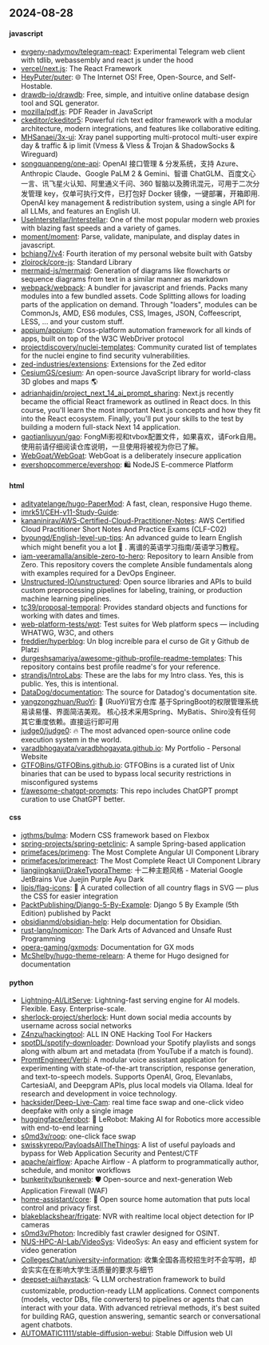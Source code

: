 ## 2024-08-28

#### javascript
* [evgeny-nadymov/telegram-react](https://github.com/evgeny-nadymov/telegram-react): Experimental Telegram web client with tdlib, webassembly and react js under the hood
* [vercel/next.js](https://github.com/vercel/next.js): The React Framework
* [HeyPuter/puter](https://github.com/HeyPuter/puter): 🌐 The Internet OS! Free, Open-Source, and Self-Hostable.
* [drawdb-io/drawdb](https://github.com/drawdb-io/drawdb): Free, simple, and intuitive online database design tool and SQL generator.
* [mozilla/pdf.js](https://github.com/mozilla/pdf.js): PDF Reader in JavaScript
* [ckeditor/ckeditor5](https://github.com/ckeditor/ckeditor5): Powerful rich text editor framework with a modular architecture, modern integrations, and features like collaborative editing.
* [MHSanaei/3x-ui](https://github.com/MHSanaei/3x-ui): Xray panel supporting multi-protocol multi-user expire day & traffic & ip limit (Vmess & Vless & Trojan & ShadowSocks & Wireguard)
* [songquanpeng/one-api](https://github.com/songquanpeng/one-api): OpenAI 接口管理 & 分发系统，支持 Azure、Anthropic Claude、Google PaLM 2 & Gemini、智谱 ChatGLM、百度文心一言、讯飞星火认知、阿里通义千问、360 智脑以及腾讯混元，可用于二次分发管理 key，仅单可执行文件，已打包好 Docker 镜像，一键部署，开箱即用. OpenAI key management & redistribution system, using a single API for all LLMs, and features an English UI.
* [UseInterstellar/Interstellar](https://github.com/UseInterstellar/Interstellar): One of the most popular modern web proxies with blazing fast speeds and a variety of games.
* [moment/moment](https://github.com/moment/moment): Parse, validate, manipulate, and display dates in javascript.
* [bchiang7/v4](https://github.com/bchiang7/v4): Fourth iteration of my personal website built with Gatsby
* [zloirock/core-js](https://github.com/zloirock/core-js): Standard Library
* [mermaid-js/mermaid](https://github.com/mermaid-js/mermaid): Generation of diagrams like flowcharts or sequence diagrams from text in a similar manner as markdown
* [webpack/webpack](https://github.com/webpack/webpack): A bundler for javascript and friends. Packs many modules into a few bundled assets. Code Splitting allows for loading parts of the application on demand. Through "loaders", modules can be CommonJs, AMD, ES6 modules, CSS, Images, JSON, Coffeescript, LESS, ... and your custom stuff.
* [appium/appium](https://github.com/appium/appium): Cross-platform automation framework for all kinds of apps, built on top of the W3C WebDriver protocol
* [projectdiscovery/nuclei-templates](https://github.com/projectdiscovery/nuclei-templates): Community curated list of templates for the nuclei engine to find security vulnerabilities.
* [zed-industries/extensions](https://github.com/zed-industries/extensions): Extensions for the Zed editor
* [CesiumGS/cesium](https://github.com/CesiumGS/cesium): An open-source JavaScript library for world-class 3D globes and maps 🌎
* [adrianhajdin/project_next_14_ai_prompt_sharing](https://github.com/adrianhajdin/project_next_14_ai_prompt_sharing): Next.js recently became the official React framework as outlined in React docs. In this course, you'll learn the most important Next.js concepts and how they fit into the React ecosystem. Finally, you'll put your skills to the test by building a modern full-stack Next 14 application.
* [gaotianliuyun/gao](https://github.com/gaotianliuyun/gao): FongMi影视和tvbox配置文件，如果喜欢，请Fork自用。使用前请仔细阅读仓库说明，一旦使用将被视为你已了解。
* [WebGoat/WebGoat](https://github.com/WebGoat/WebGoat): WebGoat is a deliberately insecure application
* [evershopcommerce/evershop](https://github.com/evershopcommerce/evershop): 🛍️ NodeJS E-commerce Platform

#### html
* [adityatelange/hugo-PaperMod](https://github.com/adityatelange/hugo-PaperMod): A fast, clean, responsive Hugo theme.
* [imrk51/CEH-v11-Study-Guide](https://github.com/imrk51/CEH-v11-Study-Guide): 
* [kananinirav/AWS-Certified-Cloud-Practitioner-Notes](https://github.com/kananinirav/AWS-Certified-Cloud-Practitioner-Notes): AWS Certified Cloud Practitioner Short Notes And Practice Exams (CLF-C02)
* [byoungd/English-level-up-tips](https://github.com/byoungd/English-level-up-tips): An advanced guide to learn English which might benefit you a lot 🎉 . 离谱的英语学习指南/英语学习教程。
* [iam-veeramalla/ansible-zero-to-hero](https://github.com/iam-veeramalla/ansible-zero-to-hero): Repository to learn Ansible from Zero. This repository covers the complete Ansible fundamentals along with examples required for a DevOps Engineer.
* [Unstructured-IO/unstructured](https://github.com/Unstructured-IO/unstructured): Open source libraries and APIs to build custom preprocessing pipelines for labeling, training, or production machine learning pipelines.
* [tc39/proposal-temporal](https://github.com/tc39/proposal-temporal): Provides standard objects and functions for working with dates and times.
* [web-platform-tests/wpt](https://github.com/web-platform-tests/wpt): Test suites for Web platform specs — including WHATWG, W3C, and others
* [freddier/hyperblog](https://github.com/freddier/hyperblog): Un blog increíble para el curso de Git y Github de Platzi
* [durgeshsamariya/awesome-github-profile-readme-templates](https://github.com/durgeshsamariya/awesome-github-profile-readme-templates): This repository contains best profile readme's for your reference.
* [strandjs/IntroLabs](https://github.com/strandjs/IntroLabs): These are the labs for my Intro class. Yes, this is public. Yes, this is intentional.
* [DataDog/documentation](https://github.com/DataDog/documentation): The source for Datadog's documentation site.
* [yangzongzhuan/RuoYi](https://github.com/yangzongzhuan/RuoYi): 🎉 (RuoYi)官方仓库 基于SpringBoot的权限管理系统 易读易懂、界面简洁美观。 核心技术采用Spring、MyBatis、Shiro没有任何其它重度依赖。直接运行即可用
* [judge0/judge0](https://github.com/judge0/judge0): 🔥 The most advanced open-source online code execution system in the world.
* [varadbhogayata/varadbhogayata.github.io](https://github.com/varadbhogayata/varadbhogayata.github.io): My Portfolio - Personal Website
* [GTFOBins/GTFOBins.github.io](https://github.com/GTFOBins/GTFOBins.github.io): GTFOBins is a curated list of Unix binaries that can be used to bypass local security restrictions in misconfigured systems
* [f/awesome-chatgpt-prompts](https://github.com/f/awesome-chatgpt-prompts): This repo includes ChatGPT prompt curation to use ChatGPT better.

#### css
* [jgthms/bulma](https://github.com/jgthms/bulma): Modern CSS framework based on Flexbox
* [spring-projects/spring-petclinic](https://github.com/spring-projects/spring-petclinic): A sample Spring-based application
* [primefaces/primeng](https://github.com/primefaces/primeng): The Most Complete Angular UI Component Library
* [primefaces/primereact](https://github.com/primefaces/primereact): The Most Complete React UI Component Library
* [liangjingkanji/DrakeTyporaTheme](https://github.com/liangjingkanji/DrakeTyporaTheme): 十二种主题风格 - Material Google JetBrains Vue Juejin Purple Ayu Dark
* [lipis/flag-icons](https://github.com/lipis/flag-icons): 🎏 A curated collection of all country flags in SVG — plus the CSS for easier integration
* [PacktPublishing/Django-5-By-Example](https://github.com/PacktPublishing/Django-5-By-Example): Django 5 By Example (5th Edition) published by Packt
* [obsidianmd/obsidian-help](https://github.com/obsidianmd/obsidian-help): Help documentation for Obsidian.
* [rust-lang/nomicon](https://github.com/rust-lang/nomicon): The Dark Arts of Advanced and Unsafe Rust Programming
* [opera-gaming/gxmods](https://github.com/opera-gaming/gxmods): Documentation for GX mods
* [McShelby/hugo-theme-relearn](https://github.com/McShelby/hugo-theme-relearn): A theme for Hugo designed for documentation

#### python
* [Lightning-AI/LitServe](https://github.com/Lightning-AI/LitServe): Lightning-fast serving engine for AI models. Flexible. Easy. Enterprise-scale.
* [sherlock-project/sherlock](https://github.com/sherlock-project/sherlock): Hunt down social media accounts by username across social networks
* [Z4nzu/hackingtool](https://github.com/Z4nzu/hackingtool): ALL IN ONE Hacking Tool For Hackers
* [spotDL/spotify-downloader](https://github.com/spotDL/spotify-downloader): Download your Spotify playlists and songs along with album art and metadata (from YouTube if a match is found).
* [PromtEngineer/Verbi](https://github.com/PromtEngineer/Verbi): A modular voice assistant application for experimenting with state-of-the-art transcription, response generation, and text-to-speech models. Supports OpenAI, Groq, Elevanlabs, CartesiaAI, and Deepgram APIs, plus local models via Ollama. Ideal for research and development in voice technology.
* [hacksider/Deep-Live-Cam](https://github.com/hacksider/Deep-Live-Cam): real time face swap and one-click video deepfake with only a single image
* [huggingface/lerobot](https://github.com/huggingface/lerobot): 🤗 LeRobot: Making AI for Robotics more accessible with end-to-end learning
* [s0md3v/roop](https://github.com/s0md3v/roop): one-click face swap
* [swisskyrepo/PayloadsAllTheThings](https://github.com/swisskyrepo/PayloadsAllTheThings): A list of useful payloads and bypass for Web Application Security and Pentest/CTF
* [apache/airflow](https://github.com/apache/airflow): Apache Airflow - A platform to programmatically author, schedule, and monitor workflows
* [bunkerity/bunkerweb](https://github.com/bunkerity/bunkerweb): 🛡️ Open-source and next-generation Web Application Firewall (WAF)
* [home-assistant/core](https://github.com/home-assistant/core): 🏡 Open source home automation that puts local control and privacy first.
* [blakeblackshear/frigate](https://github.com/blakeblackshear/frigate): NVR with realtime local object detection for IP cameras
* [s0md3v/Photon](https://github.com/s0md3v/Photon): Incredibly fast crawler designed for OSINT.
* [NUS-HPC-AI-Lab/VideoSys](https://github.com/NUS-HPC-AI-Lab/VideoSys): VideoSys: An easy and efficient system for video generation
* [CollegesChat/university-information](https://github.com/CollegesChat/university-information): 收集全国各高校招生时不会写明，却会实实在在影响大学生活质量的要求与细节
* [deepset-ai/haystack](https://github.com/deepset-ai/haystack): 🔍 LLM orchestration framework to build customizable, production-ready LLM applications. Connect components (models, vector DBs, file converters) to pipelines or agents that can interact with your data. With advanced retrieval methods, it's best suited for building RAG, question answering, semantic search or conversational agent chatbots.
* [AUTOMATIC1111/stable-diffusion-webui](https://github.com/AUTOMATIC1111/stable-diffusion-webui): Stable Diffusion web UI
